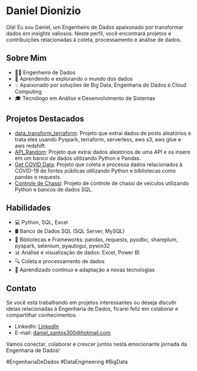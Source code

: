 # Daniel Dionizio

Olá! Eu sou Daniel, um Engenheiro de Dados apaixonado por transformar dados em insights valiosos. Neste perfil, você encontrará projetos e contribuições relacionadas à coleta, processamento e análise de dados.

## Sobre Mim

- 👨‍💻 Engenheiro de Dados
- 🌱 Aprendendo e explorando o mundo dos dados
- 💡 Apaixonado por soluções de Big Data, Engenharia de Dados e Cloud Computing
- 🎓 Tecnólogo em Análise e Desenvolvimento de Sistemas

## Projetos Destacados

- [data_transform_terraform](https://github.com/SR-Dionizio/data_transform_terraform): Projeto que extrai dados de posts aleatórios e trata eles usando Pyspark, terraform, serverless, aws s3, aws glue e aws redshift.
- [API_Random](https://github.com/SR-Dionizio/API_Random): Projeto que extrai dados aleatórios de uma API e os insere em um banco de dados utilizando Python e Pandas.
- [Get COVID Data](https://github.com/SR-Dionizio/get_covid_data): Projeto que coleta e processa dados relacionados à COVID-19 de fontes públicas utilizando Python e bibliotecas como pandas e requests.
- [Controle de Chassi](https://github.com/SR-Dionizio/Controle_de_Chassi): Projeto de controle de chassi de veículos utilizando Python e bancos de dados SQL.

## Habilidades

- 💻 Python, SQL, Excel
- 🛢️ Banco de Dados SQL (SQL Server, MySQL)
- 🐍 Bibliotecas e Frameworks: pandas, requests, pyodbc, shareplum, pyspark, selenium, pyautogui, pywin32
- 📊 Análise e visualização de dados: Excel, Power BI
- 🔍 Coleta e processamento de dados
- 🧠 Aprendizado contínuo e adaptação a novas tecnologias

## Contato

Se você está trabalhando em projetos interessantes ou deseja discutir ideias relacionadas à Engenharia de Dados, ficarei feliz em colaborar e compartilhar conhecimentos.

- LinkedIn: [LinkedIn](https://www.linkedin.com/in/daniel-dionizio-santos/)
- E-mail: daniel_santos300@hotmail.com

Vamos conectar, colaborar e crescer juntos nesta emocionante jornada da Engenharia de Dados!

#EngenhariaDeDados #DataEngineering #BigData
